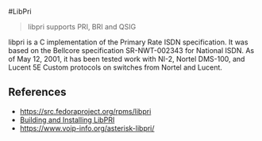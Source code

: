 #LibPri
> libpri supports PRI, BRI and QSIG

libpri is a C implementation of the Primary Rate ISDN specification.
It was based on the Bellcore specification SR-NWT-002343 for National
ISDN.  As of May 12, 2001, it has been tested work with NI-2, Nortel
DMS-100, and Lucent 5E Custom protocols on switches from Nortel and
Lucent.


## References
 - https://src.fedoraproject.org/rpms/libpri
 - [Building and Installing LibPRI](https://wiki.asterisk.org/wiki/display/AST/Building+and+Installing+DAHDI)
 - https://www.voip-info.org/asterisk-libpri/

